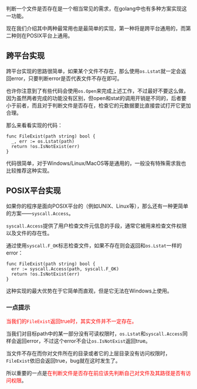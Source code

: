 判断一个文件是否存在是一个相当常见的需求，在golang中也有多种方案实现这一功能。

现在我们介绍其中两种最常用也是最简单的实现，第一种将是跨平台通用的，而第二种则在POSIX平台上通用。

## 跨平台实现
跨平台实现的思路很简单，如果某个文件不存在，那么使用`os.Lstat`就一定会返回error，只要判断error是否代表文件不存在即可。

也许你注意到了有些代码会使用`os.Open`来完成上述工作，不过最好不要这么做，因为虽然两者完成的功能没有区别，但open和stat的调用开销是不同的，后者要小于前者，而且对于判断文件是否存在，检查它的元数据要比直接尝试打开它更加合理。

那么来看看实现的代码：
```golang
func FileExist(path string) bool {
  _, err := os.Lstat(path)
  return !os.IsNotExist(err)
}
```
代码很简单，对于Windows/Linux/MacOS等是通用的，一般没有特殊需求我也比较推荐这种实现。

## POSIX平台实现
如果你的程序是面向POSIX平台的（例如UNIX、Linux等），那么还有一种更简单的方案——`syscall.Access`。

`syscall.Access`提供了用户检查文件元信息的手段，通常它被用来检查文件权限以及文件的存在性。

通过使用`syscall.F_OK`标志检查文件，如果不存在则会返回和`os.Lstat`一样的error：
```golang
func FileExist(path string) bool {
  err := syscall.Access(path, syscall.F_OK)
  return !os.IsNotExist(err)
}
```
这种实现的最大优势在于它简单而直观，但是它无法在Windows上使用。

### 一点提示
<span style="color:red;">当我们的`FileExist`返回true时，其实文件并不一定存在。</span>

当我们对目标path中的某一部分没有可读权限时，`os.Lstat`和`syscall.Access`同样会返回error，不过这个error不会让`os.IsNotExist`返回true。

当文件不存在而你对文件所在的目录或者它的上层目录没有访问权限时，`FileExist`依旧会返回true，bug就在这时发生了。

所以重要的一点是<span style="color:red;">在判断文件是否存在前应该先判断自己对文件及其路径是否有访问权限</span>。
